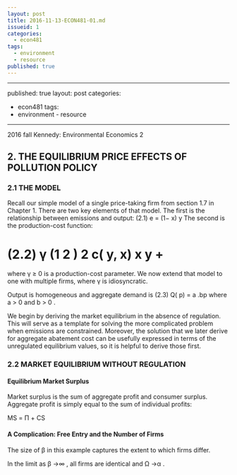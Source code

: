 ```yaml
---
layout: post
title: 2016-11-13-ECON481-01.md
issueid: 1
categories:
  - econ481
tags:
  - environment
  - resource
published: true
---
```


---
published: true
layout: post
categories:
  - econ481
tags:
  - environment - resource
---



2016 fall Kennedy: Environmental Economics 2

## 2. THE EQUILIBRIUM PRICE EFFECTS OF POLLUTION POLICY


### 2.1 THE MODEL
Recall our simple model of a single price-taking firm from section 1.7 in Chapter 1.
There are two key elements of that model. The first is the relationship between emissions
and output:
(2.1) e = (1− x) y
The second is the production-cost function:


(2.2)
γ
(1 2 ) 2 c( y, x) x y +
=
where γ ≥ 0 is a production-cost parameter. We now extend that model to one with
multiple firms, where γ is idiosyncratic.



Output is homogeneous and
aggregate demand is
(2.3) Q( p) = a .bp
where a > 0 and b > 0 .

We begin by deriving the market equilibrium in the absence of regulation. This will serve
as a template for solving the more complicated problem when emissions are constrained.
Moreover, the solution that we later derive for aggregate abatement cost can be usefully
expressed in terms of the unregulated equilibrium values, so it is helpful to derive those
first.

### 2.2 MARKET EQUILIBRIUM WITHOUT REGULATION


#### Equilibrium Market Surplus
Market surplus is the sum of aggregate profit and consumer surplus. Aggregate profit is
simply equal to the sum of individual profits:


MS = Π +  CS


#### A Complication: Free Entry and the Number of Firms


The size of β in this example captures the extent to which firms differ.


In the limit as β →∞ , all firms are identical and Ω →α .


